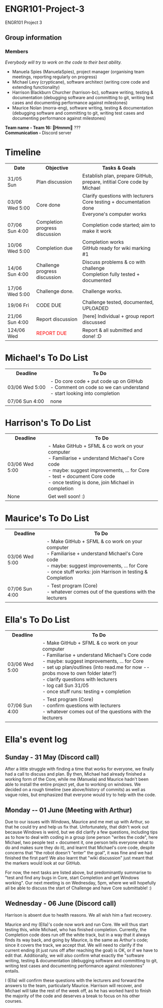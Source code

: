 # ENGR101-Project-3
ENGR101 Project 3 

## Group information
### Members
<em>Everybody will try to work on the code to their best ability.</em>
* Manuela Spies (ManuelaSpies), project manager (organising team meetings, reporting regularly on progress)
* Michael Levy (crypticane), software architect (writing core code and extending functionality)
* Harrison Blackburn Churcher (harrison-bc), software writing, testing & documentation (debugging software and committing to git, writing test cases and documenting performance against milestones)
* Maurice Nolan (morra-eng), software writing, testing & documentation (debugging software and committing to git, writing test cases and documenting performance against milestones)

<strong>Team name - Team 16: 🤔Hmmm🤔</strong> ???
<br><strong>Communication - </strong> Discord server


# Timeline
<table>
  <tr>
    <th>Date</th>
    <th>Objective</th>
    <th>Tasks & Goals</th>
  </tr>
  <tr>
    <td>31/05 Sun</td>
    <td>Plan discussion</td>
    <td>Establish plan, prepare GitHub, prepare, intitial Core code by Michael</td>
  </tr>
  <tr>
    <td>03/06 Wed 5:00</td>
    <td>Core done</td>
    <td>Clarify questions with lecturers
    <br>Core testing + documentation done
    <br>Everyone's computer works</td>
  </tr>
  <tr>
    <td>07/06 Sun 4:00</td>
    <td>Completion progress discussion</td>
    <td>Completion code started; aim to make it work
    </td>
  </tr>
  <tr>
    <td>10/06 Wed 5:00</td>
    <td>Completion due</td>
    <td>Completion works
    <br>GitHub ready for wiki marking #1
    <br></td>
  </tr>
  <tr>
    <td>14/06 Sun 4:00</td>
    <td>Challenge progress discussion</td>
    <td>Discuss problems & co with challenge
    <br>Completion fully tested + documented</td>
  </tr>
  <tr>
    <td>17/06 Wed 5:00</td>
    <td>Challenge done.</td>
    <td>Challenge works.</td>
  </tr>
  <tr>
    <td>19/06 Fri</td>
    <td><span style="font-color: red">CODE DUE</span></td>
    <td>Challenge tested, documented, UPLOADED</td>
  </tr>
  <tr>
    <td>21/06 Sun 4:00</td>
    <td>Report discussion</td>
    <td>[here] Individual + group report discussed</td>
  </tr>
  
  <tr>
    <td>124/06 Wed</td>
  <td><span style="color: red">REPORT DUE</span></td>
    <td>Report & all submitted and done! :D</td>
  </tr>
</table>

# Michael's To Do List
<table>
  <tr>
    <th>Deadline</th>
    <th>To Do</th>
  </tr>
  <tr>
    <td>03/06 Wed 5:00</td>
    <td>- Do core code + put code up on GitHub
    <br>- Comment on code so we can understand
    <br>- start looking into completion</td>
  </tr>
  
  <tr>
    <td>07/06 Sun 4:00</td>
  <td>none</td>
  </tr>
 </table>
 
 # Harrison's To Do List
 
<table>
  <tr>
    <th>Deadline</th>
    <th>To Do</th>
  </tr>
  <tr>
    <td>03/06 Wed 5:00</td>
    <td>- Make GitHub + SFML & co work on your computer
    <br>- Familiarise + understand Michael's Core code
    <br>- maybe: suggest improvements, ... for Core
    <br>- test + document Core code
    <br>- once testing is done, join Michael in completion</td>
  </tr>
  <tr>
    <td>None</td>
    <td>Get well soon! :)</td>
  </tr>
 </table>
 
 # Maurice's To Do List
 
<table>
  <tr>
    <th>Deadline</th>
    <th>To Do</th>
  </tr>
  <tr>
    <td>03/06 Wed 5:00</td>
    <td>- Make GitHub + SFML & co work on your computer
    <br>- Familiarise + understand Michael's Core code
    <br>- maybe: suggest improvements, ... for Core
    <br>- once stuff works: join Harrison in testing & Completion</td>
  </tr>
  
  <tr>
    <td>07/06 Sun 4:00</td>
    <td>- Test program (Core)
    <br>- whatever comes out of the questions with the lecturers</td>
  </tr>
 </table>
 
 # Ella's To Do List
 
<table>
  <tr>
    <th>Deadline</th>
    <th>To Do</th>
  </tr>
  <tr>
    <td>03/06 Wed 5:00</td>
    <td>- Make GitHub + SFML & co work on your computer
    <br>- Familiarise + understand Michael's Core code
    <br>- maybe: suggest improvements, ... for Core
    <br>- set up plan/outlines (into read.me for now -- probs move to own folder later?)
    <br>- clarify questions with lecturers
    <br>- log call Sun 31/05
    <br>- once stuff runs: testing + completion</td>
  </tr>
  <tr>
    <td>07/06 Sun 4:00</td>
    <td>- Test program (Core)
    <br>- confirm questions with lecturers
      <br>- whatever comes out of the questions with the lecturers</td>
  </tr>
 </table>
 
 # Ella's event log
 ## Sunday - 31 May (Discord call)
 After a little struggle with finding a time that works for everyone, we finally had a call to discuss and plan. By then, Michael had already finished a working form of the Core, while me (Manuela) and Maurice hadn't been able to install the entire project yet, due to working on windows. We decided on a rough timeline (see above/history of commits) as well as vague roles, but emphasized that everyone would try to help with the code. 
 
 ## Monday -- 01 June (Meeting with Arthur)
 Due to our issues with Windows, Maurice and me met up with Arthur, so that he could try and help us fix that. Unfortunately, that didn't work out because Windows is weird, but we did clarify a few questions, including tips as to how to deal with coding in a group (one person "writes the code", here Michael, two people test + document it, one person tells everyone what to do and makes sure they do it), and learnt that Michael's core code, despite concerns that "the robot doesn't "enter" the goal", it was fine and we had finished the first part! We also learnt that "wiki discussion" just meant that the markers would look at our GitHub.
 
 For now, the next tasks are listed above, but predominantly summarise to "test and find any bugs in Core, start Completion and get Windows working". Our next meeting is on Wednesday, 5pm, where we will hopefully all be able to discuss the start of Challenge and have Core submittable! :)
 
 ## Wednesday - 06 June (Discord call)
 Harrison is absent due to health reasons. We all wish him a fast recovery. 
 
 Maurice and my (Ella)'s code now work and run Core. We will thus start testing this, while Michael, who has finished completion. Currently, the Completion code does run off the white track, but in a way that it always finds its way back, and going by Maurice, is the same as Arthur's code; since it covers the track, we accept that. We will need to clarify if the current ending (it just runs off after reaching the goal) is OK, or if we have to edit that. Additionally, we will also confirm what exactly the "software writing, testing & documentation (debugging software and committing to git, writing test cases and documenting performance against milestones" entails.
 
 I (Ella) will confirm these questions with the lecturers and forward the answers to the team, particularly Maurice. Harrison will recover, and Michael will take the rest of the week off, as he has worked hard to finish the majority of the code and deserves a break to focus on his other courses.
